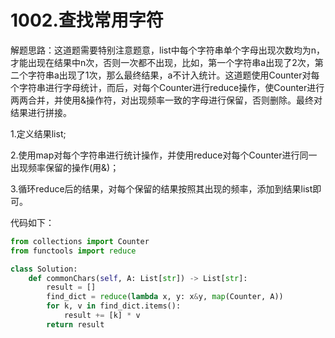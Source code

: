 # 1002.查找常用字符

解题思路：这道题需要特别注意题意，list中每个字符串单个字母出现次数均为n，才能出现在结果中n次，否则一次都不出现，比如，第一个字符串a出现了2次，第二个字符串a出现了1次，那么最终结果，a不计入统计。这道题使用Counter对每个字符串进行字母统计，而后，对每个Counter进行reduce操作，使Counter进行两两合并，并使用&操作符，对出现频率一致的字母进行保留，否则删除。最终对结果进行拼接。

1.定义结果list;

2.使用map对每个字符串进行统计操作，并使用reduce对每个Counter进行同一出现频率保留的操作(用&)；

3.循环reduce后的结果，对每个保留的结果按照其出现的频率，添加到结果list即可。

代码如下：

```python
from collections import Counter
from functools import reduce

class Solution:
    def commonChars(self, A: List[str]) -> List[str]:
        result = []
        find_dict = reduce(lambda x, y: x&y, map(Counter, A))
        for k, v in find_dict.items():
            result += [k] * v
        return result
```